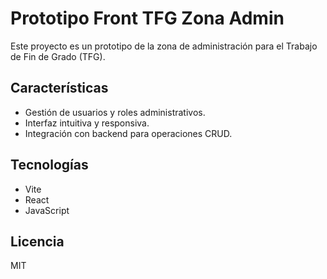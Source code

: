 # Prototipo Front TFG Zona Admin

Este proyecto es un prototipo de la zona de administración para el Trabajo de Fin de Grado (TFG).

## Características

- Gestión de usuarios y roles administrativos.
- Interfaz intuitiva y responsiva.
- Integración con backend para operaciones CRUD.


## Tecnologías

- Vite
- React
- JavaScript

## Licencia

MIT